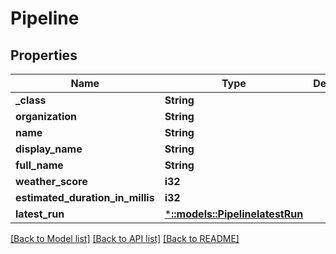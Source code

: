 # Pipeline

## Properties
Name | Type | Description | Notes
------------ | ------------- | ------------- | -------------
**_class** | **String** |  | [optional] 
**organization** | **String** |  | [optional] 
**name** | **String** |  | [optional] 
**display_name** | **String** |  | [optional] 
**full_name** | **String** |  | [optional] 
**weather_score** | **i32** |  | [optional] 
**estimated_duration_in_millis** | **i32** |  | [optional] 
**latest_run** | [***::models::PipelinelatestRun**](PipelinelatestRun.md) |  | [optional] 

[[Back to Model list]](../README.md#documentation-for-models) [[Back to API list]](../README.md#documentation-for-api-endpoints) [[Back to README]](../README.md)


